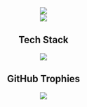 <div align="center">
  <img src="https://readme-typing-svg.demolab.com?font=Poppins&weight=500&s,tailwindize=24=1000&color=F7F7F7&center=true&width=435&lines=Welcome+to+JunLovin's+GitHub!"/>
</div>

<div align="center">
  <img src="https://i.pinimg.com/originals/70/37/d4/7037d478852af21357f038fac2d2e9f6.gif",tailwind>
</di

<div align="center">
  <h2>Tech Stack</h2>
  <img src="https://skillicons.dev/icons?i=html,css,tailwind,js,ts,react"/>
</div>

<div align="center">
  <h2>GitHub Trophies</h2>
  <img src="https://github-profile-trophy.vercel.app/?username=junlovin&theme=flat"/>
</div>
